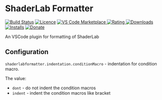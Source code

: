 # ShaderLab Formatter

[![Build Status](https://travis-ci.com/litefeel/ShaderLabFormatter.svg?branch=master)](https://travis-ci.com/litefeel/ShaderLabFormatter)
[![Licence](https://img.shields.io/github/license/litefeel/ShaderLabFormatter.svg)](https://github.com/litefeel/ShaderLabFormatter)
[![VS Code Marketplace](https://vsmarketplacebadge.apphb.com/version-short/LiteFeel.shaderlabformatter.svg) ![Rating](https://vsmarketplacebadge.apphb.com/rating-short/LiteFeel.shaderlabformatter.svg) ![Downloads](https://vsmarketplacebadge.apphb.com/downloads-short/LiteFeel.shaderlabformatter.svg) ![Installs](https://vsmarketplacebadge.apphb.com/installs-short/LiteFeel.shaderlabformatter.svg)](https://marketplace.visualstudio.com/items?itemName=LiteFeel.shaderlabformatter)
[![Donate](https://img.shields.io/badge/donate-paypal-brightgreen.svg)](https://www.paypal.me/litefeel)


An VSCode plugin for formatting of ShaderLab

## Configuration

`shaderlabformatter.indentation.conditionMacro` - indentation for condition macro.

The value:
* `dont` - do not indent the condition macros
* `indent` - indent the condition macros like bracket
